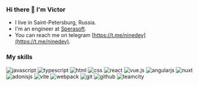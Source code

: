 ### Hi there 👋 I'm Victor

- I live in Saint-Petersburg, Russia.
- I'm an engineer at [Sperasoft](https://sperasoft.com/).
- You can reach me on telegram [https://t.me/ninedev](https://t.me/ninedev).

### My skills

![javascript](https://img.shields.io/badge/javascript%20-%23323330.svg?&style=for-the-badge&logo=javascript&logoColor=%23F7DF1E) ![typescript](https://img.shields.io/badge/typescript%20-%231572B6.svg?&style=for-the-badge&logo=typescript&logoColor=white&color=3178C6) ![html](https://img.shields.io/badge/html%20-%23E34F26.svg?&style=for-the-badge&logo=html5&logoColor=white) ![css](https://img.shields.io/badge/css%20-%231572B6.svg?&style=for-the-badge&logo=css3&logoColor=white) ![react](https://img.shields.io/badge/react%20-%231572B6.svg?&style=for-the-badge&logo=react&logoColor=white&color=61DAFB) ![vue.js](https://img.shields.io/badge/vuejs%20-%2335495e.svg?&style=for-the-badge&logo=vue.js&logoColor=%234FC08D) ![angularjs](https://img.shields.io/badge/angularjs%20-%231572B6.svg?&style=for-the-badge&logo=angularjs&logoColor=white&color=E23237) ![nuxt](https://img.shields.io/badge/nuxt%20-%231572B6.svg?&style=for-the-badge&logo=nuxtdotjs&logoColor=white&color=00DC82) ![adonisjs](https://img.shields.io/badge/adonisjs%20-%231572B6.svg?&style=for-the-badge&logo=adonisjs&logoColor=white&color=220052) ![vite](https://img.shields.io/badge/vite%20-%231572B6.svg?&style=for-the-badge&logo=vite&logoColor=white&color=646CFF) ![webpack](https://img.shields.io/badge/webpack%20-%238DD6F9.svg?&style=for-the-badge&logo=webpack&logoColor=black) ![git](https://img.shields.io/badge/git%20-%23F05033.svg?&style=for-the-badge&logo=git&logoColor=white) ![github](https://img.shields.io/badge/github%20actions%20-%232671E5.svg?&style=for-the-badge&logo=github%20actions&logoColor=white) ![teamcity](https://img.shields.io/badge/teamcity%20-%231572B6.svg?&style=for-the-badge&logo=teamcity&logoColor=white&color=000000) 
